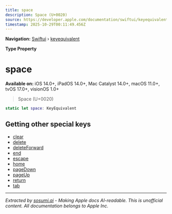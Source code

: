 ```yaml
---
title: space
description: Space (U+0020)
source: https://developer.apple.com/documentation/swiftui/keyequivalent/space
timestamp: 2025-10-29T00:11:49.456Z
---
```


**Navigation:** [Swiftui](/documentation/swiftui) › [keyequivalent](/documentation/swiftui/keyequivalent)

**Type Property**

# space

**Available on:** iOS 14.0+, iPadOS 14.0+, Mac Catalyst 14.0+, macOS 11.0+, tvOS 17.0+, visionOS 1.0+

> Space (U+0020)

```swift
static let space: KeyEquivalent
```

## Getting other special keys

- [clear](/documentation/swiftui/keyequivalent/clear)
- [delete](/documentation/swiftui/keyequivalent/delete)
- [deleteForward](/documentation/swiftui/keyequivalent/deleteforward)
- [end](/documentation/swiftui/keyequivalent/end)
- [escape](/documentation/swiftui/keyequivalent/escape)
- [home](/documentation/swiftui/keyequivalent/home)
- [pageDown](/documentation/swiftui/keyequivalent/pagedown)
- [pageUp](/documentation/swiftui/keyequivalent/pageup)
- [return](/documentation/swiftui/keyequivalent/return)
- [tab](/documentation/swiftui/keyequivalent/tab)

---

*Extracted by [sosumi.ai](https://sosumi.ai) - Making Apple docs AI-readable.*
*This is unofficial content. All documentation belongs to Apple Inc.*
